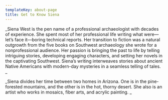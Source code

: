 ```yaml
---
templateKey: about-page
title: Get to Know Siena
---
```

_Siena West is the pen name of a professional archaeologist with decades of experience. She spent most of her professional life writing what were—let’s face it—boring technical reports. Her transition to fiction was a natural outgrowth from the five books on Southwest archaeology she wrote for a nonprofessional audience. Her passion is bringing the past to life by telling intriguing stories, developing engaging characters, and setting her novels in the captivating Southwest. Siena’s writing interweaves stories about ancient Native Americans with modern-day mysteries in a seamless telling of tales. _

_Siena divides her time between two homes in Arizona. One is in the pine-forested mountains, and the other is in the hot, thorny desert. She also is an artist who works in mosaics, fiber arts, and acrylic painting. _

###
